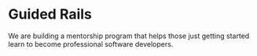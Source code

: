 # Guided Rails

We are building a mentorship program that helps those just getting started learn to become professional software developers.

